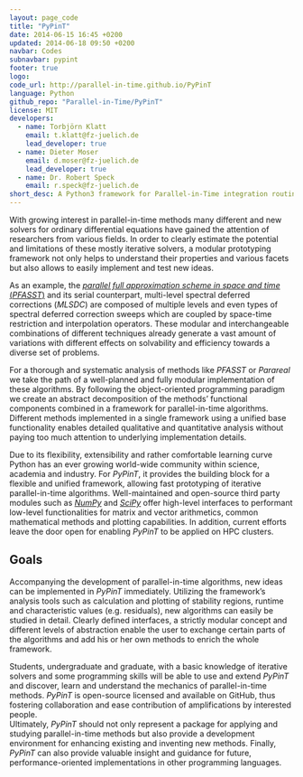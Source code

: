 ```yaml
---
layout: page_code
title: "PyPinT"
date: 2014-06-15 16:45 +0200
updated: 2014-06-18 09:50 +0200
navbar: Codes
subnavbar: pypint
footer: true
logo: 
code_url: http://parallel-in-time.github.io/PyPinT
language: Python
github_repo: "Parallel-in-Time/PyPinT"
license: MIT
developers:
  - name: Torbjörn Klatt
    email: t.klatt@fz-juelich.de
    lead_developer: true
  - name: Dieter Moser
    email: d.moser@fz-juelich.de
    lead_developer: true
  - name: Dr. Robert Speck
    email: r.speck@fz-juelich.de
short_desc: A Python3 framework for Parallel-in-Time integration routines.
---
```


With growing interest in parallel-in-time methods many different and new solvers for ordinary 
differential equations have gained the attention of researchers from various fields.
In order to clearly estimate the potential and limitations of these mostly iterative solvers, a 
modular prototyping framework not only helps to understand their properties and various facets but 
also allows to easily implement and test new ideas.

As an example, the [_parallel full approximation scheme in space and time_ (_PFASST_)][PFASST] 
and its serial counterpart, multi-level spectral deferred corrections (_MLSDC_) are composed of 
multiple levels and even types of spectral deferred correction sweeps which are coupled by 
space-time restriction and interpolation operators.
These modular and interchangeable combinations of different techniques already generate a vast 
amount of variations with different effects on solvability and efficiency towards a diverse set of 
problems.

For a thorough and systematic analysis of methods like _PFASST_ or _Parareal_ we take the path of 
a well-planned and fully modular implementation of these algorithms.
By following the object-oriented programming paradigm we create an abstract decomposition of the 
methods’ functional components combined in a framework for parallel-in-time algorithms.
Different methods implemented in a single framework using a unified base functionality enables 
detailed qualitative and quantitative analysis without paying too much attention to underlying 
implementation details.

Due to its flexibility, extensibility and rather comfortable learning curve Python has an ever 
growing world-wide community within science, academia and industry.
For _PyPinT_, it provides the building block for a flexible and unified framework, allowing fast 
prototyping of iterative parallel-in-time algorithms.
Well-maintained and open-source third party modules such as [_NumPy_][NumPy] and [_SciPy_][SciPy] 
offer high-level interfaces to performant low-level functionalities for matrix and vector 
arithmetics, common mathematical methods and plotting capabilities.
In addition, current efforts leave the door open for enabling _PyPinT_ to be applied on HPC clusters.

## Goals

Accompanying the development of parallel-in-time algorithms, new ideas can be implemented in 
_PyPinT_ immediately.
Utilizing the framework’s analysis tools such as calculation and plotting of stability regions, 
runtime and characteristic values (e.g. residuals), new algorithms can easily be studied in detail.
Clearly defined interfaces, a strictly modular concept and different levels of abstraction enable 
the user to exchange certain parts of the algorithms and add his or her own methods to enrich the 
whole framework. 

Students, undergraduate and graduate, with a basic knowledge of iterative solvers and some 
programming skills will be able to use and extend _PyPinT_ and discover, learn and understand the 
mechanics of parallel-in-time methods.
_PyPinT_ is open-source licensed and available on GitHub, thus fostering collaboration and ease 
contribution of amplifications by interested people.  
Ultimately, _PyPinT_ should not only represent a package for applying and studying parallel-in-time 
methods but also provide a development environment for enhancing existing and inventing new methods.
Finally, _PyPinT_ can also provide valuable insight and guidance for future, performance-oriented 
implementations in other programming languages.

[PFASST]: /methods/pfasst.html
[numPy]: http://www.numpy.org/
[sciPy]: http://scipy.org/scipylib/index.html
